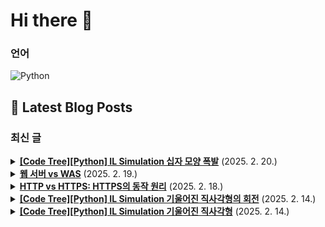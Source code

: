# Hi there 👋

### 언어

<p>
    <img src="https://img.shields.io/badge/Python-3776AB?style=flat-square&logo=Python&logoColor=white" alt="Python"/>
</p>

## 📕 Latest Blog Posts

### 최신 글
<details>
<summary><b><a href='https://zo0oz.tistory.com/314' target='_blank'>[Code Tree][Python] IL Simulation 십자 모양 폭발</a></b> (2025. 2. 20.)</summary>

Overview

체감 난이도: ★☆☆☆☆ * 떨어뜨리는 방법만 알면 구현은 어렵지 않다. 
문제 레벨: IL / Simulation / 격자 안에서 터지고 떨어지는 경우 / 연습 문제 
문제 유형: Simulation 
풀이 상태: 답안참고 / 스스로 해결
추후: 다시 풀어보기 / 간단 복습 / 완벽 이해 


[문제]
Trail 4 / Chapter 1...

</details>

<details>
<summary><b><a href='https://zo0oz.tistory.com/313' target='_blank'>웹 서버 vs WAS</a></b> (2025. 2. 19.)</summary>

웹(Web)이란?
: 인터넷을 통해 정보를 공유하는 시스템
 
- 클라이언트-서버 모델을 기반으로 동작한다. 
- HTML, CSS, JavaScript로 이루어짐
 
서버(Server)란?
: 네트워크를 통해 클라이언트(사용자)의 요청을 받아 처리하고 응답하는 컴퓨터 또는 소프트웨어 
 
- 요청(Request) 처리
- 데이터 제공
- 데이터베이스 연동...

</details>

<details>
<summary><b><a href='https://zo0oz.tistory.com/312' target='_blank'>HTTP vs HTTPS: HTTPS의 동작 원리</a></b> (2025. 2. 18.)</summary>

HTTP(Hypertext Transfer Protocol)
HTTP - TCP - IP 
 
: 클라이언트와 서버 간 통신을 위한 통신 규약
(웹 브라우저와 웹 서버가 데이터를 주고받는 기본 프로토콜)
 
하지만, HTTP에는 다음과 같은 보안 문제가 있다. 
1. (데이터 기밀성) 암호화되지 않은 평문 데이터를 전송해서 제 3자가 정보를 조회할 수 있다...

</details>

<details>
<summary><b><a href='https://zo0oz.tistory.com/311' target='_blank'>[Code Tree][Python] IL Simulation 기울어진 직사각형의 회전</a></b> (2025. 2. 14.)</summary>

Overview

체감 난이도: ★☆☆☆☆ 기울어진 직사각형(완탐) 문제와 n차원 바람(회전) 문제를 섞은 문제 
문제 레벨: IL / Simulation / 격자 안에서 밀고 당기 / 연습 문제 
문제 유형: Simulation 
풀이 상태: 답안참고 / 스스로 해결
추후: 다시 풀어보기 / 간단 복습 / 완벽 이해 


[문제]
 Trail 4 / Ch...

</details>

<details>
<summary><b><a href='https://zo0oz.tistory.com/310' target='_blank'>[Code Tree][Python] IL Simulation 기울어진 직사각형</a></b> (2025. 2. 14.)</summary>

Overview

체감 난이도: ★★☆☆☆
문제 레벨: IL / Simulation / 격자 안에서 완전탐색 / 연습 문제 
문제 유형: Simulation
풀이 상태: 답안참고 / 스스로 해결
추후: 다시 풀어보기 / 간단 복습 / 완벽 이해 


[문제]
 Trail 4 / Chapter 1 / Lesson 1 / 연습 문제 

 

Code Tree ...

</details>

